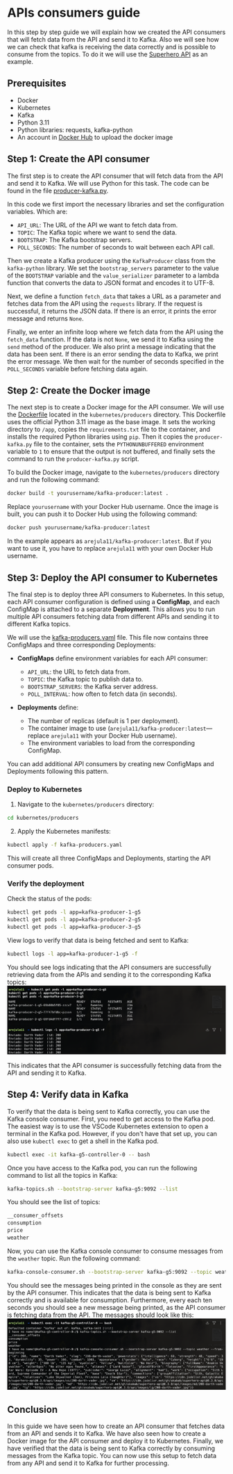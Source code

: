 # APIs consumers guide

In this step by step guide we will explain how we created the API consumers that will fetch data from the API and send it to Kafka. Also we will see how we can check that kafka is receiving the data correctly and is possible to consume from the topics. To do it we will use the [Superhero API](https://superheroapi.com/) as an example. 

## Prerequisites
- Docker
- Kubernetes
- Kafka
- Python 3.11
- Python libraries: requests, kafka-python
- An account in [Docker Hub](https://hub.docker.com/) to upload the docker image

## Step 1: Create the API consumer
The first step is to create the API consumer that will fetch data from the API and send it to Kafka. We will use Python for this task. The code can be found in the file [producer-kafka.py](/kubernetes/producers/producer-kafka.py).

In this code we first import the necessary libraries and set the configuration variables. Which are:
- `API_URL`: The URL of the API we want to fetch data from.
- `TOPIC`: The Kafka topic where we want to send the data.
- `BOOTSTRAP`: The Kafka bootstrap servers.
- `POLL_SECONDS`: The number of seconds to wait between each API call.

Then we create a Kafka producer using the `KafkaProducer` class from the `kafka-python` library. We set the `bootstrap_servers` parameter to the value of the `BOOTSTRAP` variable and the `value_serializer` parameter to a lambda function that converts the data to JSON format and encodes it to UTF-8.

Next, we define a function `fetch_data` that takes a URL as a parameter and fetches data from the API using the `requests` library. If the request is successful, it returns the JSON data. If there is an error, it prints the error message and returns `None`.

Finally, we enter an infinite loop where we fetch data from the API using the `fetch_data` function. If the data is not `None`, we send it to Kafka using the `send` method of the producer. We also print a message indicating that the data has been sent. If there is an error sending the data to Kafka, we print the error message. We then wait for the number of seconds specified in the `POLL_SECONDS` variable before fetching data again.

## Step 2: Create the Docker image
The next step is to create a Docker image for the API consumer. We will use the [Dockerfile](/kubernetes/producers/Dockerfile) located in the `kubernetes/producers` directory. This Dockerfile uses the official Python 3.11 image as the base image. It sets the working directory to `/app`, copies the `requirements.txt` file to the container, and installs the required Python libraries using `pip`. Then it copies the `producer-kafka.py` file to the container, sets the `PYTHONUNBUFFERED` environment variable to `1` to ensure that the output is not buffered, and finally sets the command to run the `producer-kafka.py` script.

To build the Docker image, navigate to the `kubernetes/producers` directory and run the following command:

```bash
docker build -t yourusername/kafka-producer:latest .
```
Replace `yourusername` with your Docker Hub username.
Once the image is built, you can push it to Docker Hub using the following command:

```bash
docker push yourusername/kafka-producer:latest
```
In the example appears as `arejula11/kafka-producer:latest`. But if you want to use it, you have to replace `arejula11` with your own Docker Hub username.

## Step 3: Deploy the API consumer to Kubernetes

The final step is to deploy three API consumers to Kubernetes. In this setup, each API consumer configuration is defined using a **ConfigMap**, and each ConfigMap is attached to a separate **Deployment**. This allows you to run multiple API consumers fetching data from different APIs and sending it to different Kafka topics.

We will use the [kafka-producers.yaml](/kubernetes/producers/kafka-producers.yaml) file. This file now contains three ConfigMaps and three corresponding Deployments:

* **ConfigMaps** define environment variables for each API consumer:

  * `API_URL`: the URL to fetch data from.
  * `TOPIC`: the Kafka topic to publish data to.
  * `BOOTSTRAP_SERVERS`: the Kafka server address.
  * `POLL_INTERVAL`: how often to fetch data (in seconds).

* **Deployments** define:

  * The number of replicas (default is 1 per deployment).
  * The container image to use (`arejula11/kafka-producer:latest`—replace `arejula11` with your Docker Hub username).
  * The environment variables to load from the corresponding ConfigMap.


You can add additional API consumers by creating new ConfigMaps and Deployments following this pattern.

### Deploy to Kubernetes

1. Navigate to the `kubernetes/producers` directory:

```bash
cd kubernetes/producers
```

2. Apply the Kubernetes manifests:

```bash
kubectl apply -f kafka-producers.yaml
```

This will create all three ConfigMaps and Deployments, starting the API consumer pods.

### Verify the deployment

Check the status of the pods:

```bash
kubectl get pods -l app=kafka-producer-1-g5
kubectl get pods -l app=kafka-producer-2-g5
kubectl get pods -l app=kafka-producer-3-g5
```

View logs to verify that data is being fetched and sent to Kafka:

```bash
kubectl logs -l app=kafka-producer-1-g5 -f
```

You should see logs indicating that the API consumers are successfully retrieving data from the APIs and sending it to the corresponding Kafka topics:
![kafka-producer-logs](./assets/kafka-producer-logs-sending.png)

This indicates that the API consumer is successfully fetching data from the API and sending it to Kafka.

## Step 4: Verify data in Kafka
To verify that the data is being sent to Kafka correctly, you can use the Kafka console consumer. First, you need to get access to the Kafka pod. The easiest way is to use the VSCode Kubernetes extension to open a terminal in the Kafka pod. However, if you don't have that set up, you can also use `kubectl exec` to get a shell in the Kafka pod.

```bash
kubectl exec -it kafka-g5-controller-0 -- bash
```

Once you have access to the Kafka pod, you can run the following command to list all the topics in Kafka:

```bash
kafka-topics.sh --bootstrap-server kafka-g5:9092 --list
``` 
You should see the list of topics:
```bash
__consumer_offsets
consumption
price
weather
```
Now, you can use the Kafka console consumer to consume messages from the `weather` topic. Run the following command:

```bash
kafka-console-consumer.sh --bootstrap-server kafka-g5:9092 --topic weather --from-beginning
```
You should see the messages being printed in the console as they are sent by the API consumer. This indicates that the data is being sent to Kafka correctly and is available for consumption. Furthermore, every each ten seconds you should see a new message being printed, as the API consumer is fetching data from the API. The messages should look like this:
![kafka-consumer-logs](./assets/kafka-consume-test.png)
## Conclusion
In this guide we have seen how to create an API consumer that fetches data from an API and sends it to Kafka. We have also seen how to create a Docker image for the API consumer and deploy it to Kubernetes. Finally, we have verified that the data is being sent to Kafka correctly by consuming messages from the Kafka topic. You can now use this setup to fetch data from any API and send it to Kafka for further processing.
